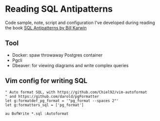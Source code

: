 Reading SQL Antipatterns
=======================================

Code sample, note, script and configuration I've developed during reading the
book [SQL Antipatterns by Bill Karwin](https://pragprog.com/book/bksqla/sql-antipatterns)


Tool
----

- Docker: spaw throwaway Postgres container
- Pgcli
- Dbeaver: for viewing diagrams and write complex queries


Vim config for writing SQL
--------------------------

```viml
" Auto format SQL, with https://github.com/Chiel92/vim-autoformat
" and https://github.com/darold/pgFormatter
let g:formatdef_pg_format = '"pg_format --spaces 2"'
let g:formatters_sql = ['pg_format']

au BufWrite *.sql :Autoformat
```

